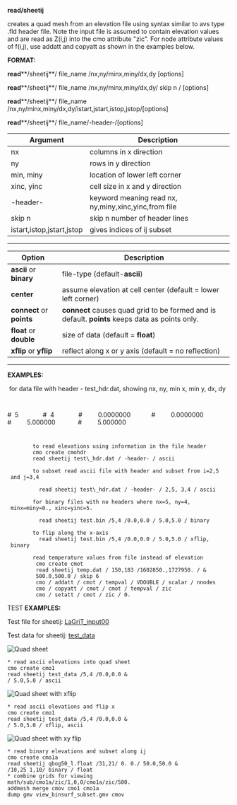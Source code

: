 
 **read/sheetij**

 creates a quad mesh from an elevation file using syntax similar
 to avs type .fld header file. Note the input file is assumed to
 contain elevation values and are read as Z(i,j) into the cmo
 attribute "zic". For node attribute values of f(i,j), use addatt and
 copyatt as shown in the examples below.

 **FORMAT:**

 **read****/sheetij**/ file\_name /nx,ny/minx,miny/dx,dy [options]

 **read****/sheetij**/ file\_name /nx,ny/minx,miny/dx,dy/ skip n /
 [options]

 **read****/sheetij**/ file\_name
 /nx,ny/minx,miny/dx,dy/istart,jstart,istop,jstop/[options]

 **read****/sheetij**/ file\_name/-header-/[options]

 

Argument                   | Description  
--------------------------- | ------------------------------------------------------
nx |                        columns in x direction
ny |                        rows in y direction
min, miny |                 location of lower left corner
xinc, yinc    |             cell size in x and y direction
-header-    |               keyword meaning read nx, ny,miny,xinc,yinc,from file
skip n    |                 skip n number of header lines
istart,istop,jstart,jstop |  gives indices of ij subset  
--------------------------- ------------------------------------------------------


Option | Description 
--------------------------- | ---------------------------------------------------------------
**ascii** or **binary** |   file-type (default-**ascii**)
**center**    |             assume elevation at cell center (default = lower left corner)
**connect** or **points** | **connect** causes quad grid to be formed and is default. **points** keeps data as points only.
**float** or **double** |   size of data (default = **float**)
**xflip** or **yflip**    | reflect along x or y axis (default = no reflection) 
--------------------------- ---------------------------------------------------------------

 **EXAMPLES:**

  for data file with header - test\_hdr.dat,  showing nx, ny, min x, min y, dx, dy

 
              
#  5    
              
#  4    
              
#         0.0000000  
              
#         0.0000000  
              
#         5.000000   
              
#         5.000000   
              
#

            to read elevations using information in the file header
            cmo create cmohdr
            read sheetij test\_hdr.dat / -header- / ascii

            to subset read ascii file with header and subset from i=2,5
     and j=3,4

              read sheetij test\_hdr.dat / -header- / 2,5, 3,4 / ascii

            for binary files with no headers where nx=5, ny=4,
     minx=miny=0., xinc=yinc=5.

              read sheetij test.bin /5,4 /0.0,0.0 / 5.0,5.0 / binary

            to flip along the x-axis
              read sheetij test.bin /5,4 /0.0,0.0 / 5.0,5.0 / xflip,
     binary

            read temperature values from file instead of elevation
             cmo create cmot
             read sheetij temp.dat / 150,183 /1602850.,1727950. / &
             500.0,500.0 / skip 6
             cmo / addatt / cmot / tempval / VDOUBLE / scalar / nnodes
             cmo / copyatt / cmot / cmot / tempval / zic
             cmo / setatt / cmot / zic / 0.


TEST **EXAMPLES:**


Test file for sheetij: [LaGriT\_input00](lagrit_input00)

Test data for sheetij: [test\_data](test_data)

![Quad sheet](image/zall_200w.GIF)
    
    * read ascii elevations into quad sheet
    cmo create cmo1
    read sheetij test_data /5,4 /0.0,0.0 &
    / 5.0,5.0 / ascii

![Quad sheet with xflip](image/zall_xflip_200w.GIF)

    * read ascii elevations and flip x
    cmo create cmo1
    read sheetij test_data /5,4 /0.0,0.0 &
    / 5.0,5.0 / xflip, ascii

![Quad sheet with xy
flip](image/zall_xyflip_200w.GIF)
    
    * read binary elevations and subset along ij
    cmo create cmo1a
    read sheetij qbog50_l.float /31,21/ 0. 0./ 50.0,50.0 &
    /10,25 1,10/ binary / float
    * combine grids for viewing
    math/sub/cmo1a/zic/1,0,0/cmo1a/zic/500.
    addmesh merge cmov cmo1 cmo1a
    dump gmv view_binsurf_subset.gmv cmov
